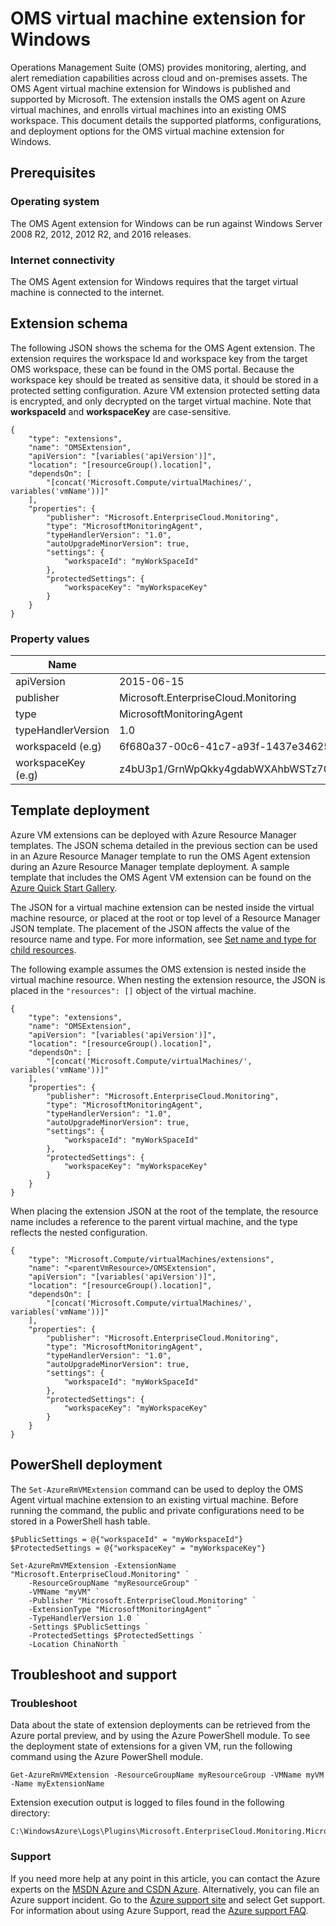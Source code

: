 <!-- not suitable for Mooncake -->

<properties
    pageTitle="OMS Azure virtual machine extension for Windows | Azure"
    description="Deploy the OMS agent on Windows virtual machine using a virtual machine extension."
    services="virtual-machines-windows"
    documentationcenter=""
    author="neilpeterson"
    manager="timlt"
    editor=""
    tags="azure-resource-manager" />
<tags
    ms.assetid="feae6176-2373-4034-b5d9-a32c6b4e1f10"
    ms.service="virtual-machines-windows"
    ms.devlang="na"
    ms.topic="article"
    ms.tgt_pltfrm="vm-windows"
    ms.workload="infrastructure-services"
    ms.date="03/14/2017"
    wacn.date=""
    ms.author="nepeters" />

# OMS virtual machine extension for Windows

Operations Management Suite (OMS) provides monitoring, alerting, and alert remediation capabilities across cloud and on-premises assets. The OMS Agent virtual machine extension for Windows is published and supported by Microsoft. The extension installs the OMS agent on Azure virtual machines, and enrolls virtual machines into an existing OMS workspace. This document details the supported platforms, configurations, and deployment options for the OMS virtual machine extension for Windows.

## Prerequisites

### Operating system
The OMS Agent extension for Windows can be run against Windows Server 2008 R2, 2012, 2012 R2, and 2016 releases.

### Internet connectivity
The OMS Agent extension for Windows requires that the target virtual machine is connected to the internet. 

## Extension schema

The following JSON shows the schema for the OMS Agent extension. The extension requires the workspace Id and workspace key from the target OMS workspace, these can be found in the OMS portal. Because the workspace key should be treated as sensitive data, it should be stored in a protected setting configuration. Azure VM extension protected setting data is encrypted, and only decrypted on the target virtual machine. Note that **workspaceId** and **workspaceKey** are case-sensitive.

    {
        "type": "extensions",
        "name": "OMSExtension",
        "apiVersion": "[variables('apiVersion')]",
        "location": "[resourceGroup().location]",
        "dependsOn": [
            "[concat('Microsoft.Compute/virtualMachines/', variables('vmName'))]"
        ],
        "properties": {
            "publisher": "Microsoft.EnterpriseCloud.Monitoring",
            "type": "MicrosoftMonitoringAgent",
            "typeHandlerVersion": "1.0",
            "autoUpgradeMinorVersion": true,
            "settings": {
                "workspaceId": "myWorkSpaceId"
            },
            "protectedSettings": {
                "workspaceKey": "myWorkspaceKey"
            }
        }
    }

### Property values

| Name | Value / Example |
| ---- | ---- |
| apiVersion | 2015-06-15 |
| publisher | Microsoft.EnterpriseCloud.Monitoring |
| type | MicrosoftMonitoringAgent |
| typeHandlerVersion | 1.0 |
| workspaceId (e.g) | 6f680a37-00c6-41c7-a93f-1437e3462574 |
| workspaceKey (e.g) | z4bU3p1/GrnWpQkky4gdabWXAhbWSTz70hm4m2Xt92XI+rSRgE8qVvRhsGo9TXffbrTahyrwv35W0pOqQAU7uQ== |

## Template deployment

Azure VM extensions can be deployed with Azure Resource Manager templates. The JSON schema detailed in the previous section can be used in an Azure Resource Manager template to run the OMS Agent extension during an Azure Resource Manager template deployment. A sample template that includes the OMS Agent VM extension can be found on the [Azure Quick Start Gallery](https://github.com/Azure/azure-quickstart-templates/tree/master/201-oms-extension-windows-vm). 

The JSON for a virtual machine extension can be nested inside the virtual machine resource, or placed at the root or top level of a Resource Manager JSON template. The placement of the JSON affects the value of the resource name and type. For more information, see [Set name and type for child resources](/documentation/articles/resource-manager-template-child-resource/). 

The following example assumes the OMS extension is nested inside the virtual machine resource. When nesting the extension resource, the JSON is placed in the `"resources": []` object of the virtual machine.

    {
        "type": "extensions",
        "name": "OMSExtension",
        "apiVersion": "[variables('apiVersion')]",
        "location": "[resourceGroup().location]",
        "dependsOn": [
            "[concat('Microsoft.Compute/virtualMachines/', variables('vmName'))]"
        ],
        "properties": {
            "publisher": "Microsoft.EnterpriseCloud.Monitoring",
            "type": "MicrosoftMonitoringAgent",
            "typeHandlerVersion": "1.0",
            "autoUpgradeMinorVersion": true,
            "settings": {
                "workspaceId": "myWorkSpaceId"
            },
            "protectedSettings": {
                "workspaceKey": "myWorkspaceKey"
            }
        }
    }

When placing the extension JSON at the root of the template, the resource name includes a reference to the parent virtual machine, and the type reflects the nested configuration. 

    {
        "type": "Microsoft.Compute/virtualMachines/extensions",
        "name": "<parentVmResource>/OMSExtension",
        "apiVersion": "[variables('apiVersion')]",
        "location": "[resourceGroup().location]",
        "dependsOn": [
            "[concat('Microsoft.Compute/virtualMachines/', variables('vmName'))]"
        ],
        "properties": {
            "publisher": "Microsoft.EnterpriseCloud.Monitoring",
            "type": "MicrosoftMonitoringAgent",
            "typeHandlerVersion": "1.0",
            "autoUpgradeMinorVersion": true,
            "settings": {
                "workspaceId": "myWorkSpaceId"
            },
            "protectedSettings": {
                "workspaceKey": "myWorkspaceKey"
            }
        }
    }

## PowerShell deployment

The `Set-AzureRmVMExtension` command can be used to deploy the OMS Agent virtual machine extension to an existing virtual machine. Before running the command, the public and private configurations need to be stored in a PowerShell hash table. 

    $PublicSettings = @{"workspaceId" = "myWorkspaceId"}
    $ProtectedSettings = @{"workspaceKey" = "myWorkspaceKey"}

    Set-AzureRmVMExtension -ExtensionName "Microsoft.EnterpriseCloud.Monitoring" `
        -ResourceGroupName "myResourceGroup" `
        -VMName "myVM" `
        -Publisher "Microsoft.EnterpriseCloud.Monitoring" `
        -ExtensionType "MicrosoftMonitoringAgent" `
        -TypeHandlerVersion 1.0 `
        -Settings $PublicSettings `
        -ProtectedSettings $ProtectedSettings `
        -Location ChinaNorth ` 

## Troubleshoot and support

### Troubleshoot

Data about the state of extension deployments can be retrieved from the Azure portal preview, and by using the Azure PowerShell module. To see the deployment state of extensions for a given VM, run the following command using the Azure PowerShell module.

    Get-AzureRmVMExtension -ResourceGroupName myResourceGroup -VMName myVM -Name myExtensionName

Extension execution output is logged to files found in the following directory:

    C:\WindowsAzure\Logs\Plugins\Microsoft.EnterpriseCloud.Monitoring.MicrosoftMonitoringAgent\

### Support

If you need more help at any point in this article, you can contact the Azure experts on the [MSDN Azure and CSDN Azure](/support/forums/). Alternatively, you can file an Azure support incident. Go to the [Azure support site](/support/contact/) and select Get support. For information about using Azure Support, read the [Azure support FAQ](/support/faq/).